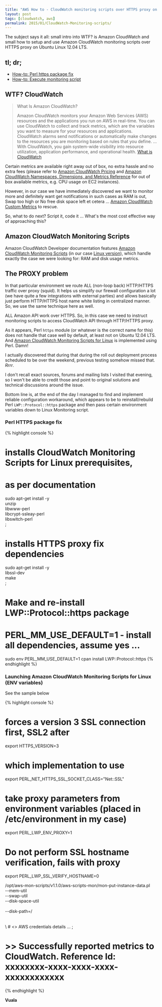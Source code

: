 ```yaml
---
title: "AWS How to - CloudWatch monitoring scripts over HTTPS proxy on Ubuntu Linux (12.04 LTS)"
layout: post
tags: [cloudwatch, aws]
permalink: 2015/01/CloudWatch-Monitoring-scripts/
---
```


The subject says it all: small intro into WTF? is Amazon CloudWatch and
small how to setup and use Amazon CloudWatch monitoring scripts over HTTPS
proxy on Ubuntu Linux 12.04 LTS.

## tl; dr; ##

* [How-to: Perl https package fix](#perl-https-package-fix)
* [How-to: Execute monitoring script](#launching-amazon-cloudwatch-monitoring-scripts-for-linux-(env-variables))

## WTF? CloudWatch ##

> What Is Amazon CloudWatch?
> 
> Amazon CloudWatch monitors your Amazon Web Services (AWS) resources and the
> applications you run on AWS in real-time. You can use CloudWatch to collect
> and track metrics, which are the variables you want to measure for your
> resources and applications. CloudWatch alarms send notifications or
> automatically make changes to the resources you are monitoring based on rules
> that you define. ... With CloudWatch, you gain system-wide visibility into
> resource utilization, application performance, and operational health.  [What
> is CloudWatch][1]

Certain metrics are available right away out of box, no extra hassle and
no extra fees (please refer to [Amazon CloudWatch Pricing][3] and [Amazon
CloudWatch Namespaces, Dimensions, and Metrics Reference][2] for out of
box available metrics, e.g. CPU usage on EC2 instances).

However, in our case we have immediately discovered we want to monitor more
and definitely want get notifications in such cases as RAM is out, Swap too
high or No free disk space left et cetera ... [Amazon CloudWatch Custom Metrics][4] to
rescue.

So, what to do next? Script it, code it ... What's the most cost effective way
of approaching this?

## Amazon CloudWatch Monitoring Scripts ##

Amazon CloudWatch Developer documentation features [Amazon CloudWatch
Monitoring Scripts][5] (in our case [Linux version][6]), which handle exactly
the case we were looking for: RAM and disk usage metrics.

## The PROXY problem ##

In that particular environment we route ALL (non-loop back) HTTP/HTTPS traffic
 over proxy (squid). It helps us simplify our firewall configuration a lot (we
 have quite a few integrations with external parties) and allows basically just
 perform HTTP/HTTPS host name white listing in centralized manner. So, we use the
 same technique here as well.
 
ALL Amazon API work over HTTPS. So, in this case we need to instruct monitoring
scripts to access CloudWatch API through HTTP/HTTPS proxy.

As it appears, Perl `https` module (or whatever is the correct name for
this) does not handle that case well by default, at least not on Ubuntu
12.04 LTS. And [Amazon CloudWatch Monitoring Scripts for Linux][6] is
implemented using Perl. Damn!

I actually discovered that during that during the roll out deployment
process scheduled to be over the weekend, previous testing somehow missed
that. _Rrrr_. 

I don't recall exact sources, forums and mailing lists I visited that
evening, so I won't be able to credit those and point to original
solutions and technical discussions around the issue.

Bottom line is, at the end of the day I managed to find and implement reliable
configuration workaround, which appears to be to reinstall/rebuild Perl
`LWP::Protocol::https` package and then pass certain environment variables down
to Linux Monitoring script.

### Perl HTTPS package fix ###

{% highlight console %}
# installs CloudWatch Monitoring Scripts for Linux prerequisites, 
# as per documentation
sudo apt-get install -y \
  unzip \
  libwww-perl \
  libcrypt-ssleay-perl \
  libswitch-perl \
 ;

# installs HTTPS proxy fix dependencies
sudo apt-get install -y \
  libssl-dev \
  make \
 ;

# Make and re-install LWP::Protocol::https package
# PERL_MM_USE_DEFAULT=1 - install all dependencies, assume yes ...
sudo env PERL_MM_USE_DEFAULT=1 cpan install LWP::Protocol::https
{% endhighlight %}

### Launching Amazon CloudWatch Monitoring Scripts for Linux (ENV variables) ###

See the sample below

{% highlight console %}
# forces a version 3 SSL connection first, SSL2 after
export HTTPS_VERSION=3 

# which implementation to use
export PERL_NET_HTTPS_SSL_SOCKET_CLASS="Net::SSL"
 
# take proxy parameters from environment variables (placed in /etc/environment in my case)
export PERL_LWP_ENV_PROXY=1 

# Do not perform SSL hostname verification, fails with proxy
export PERL_LWP_SSL_VERIFY_HOSTNAME=0 

/opt/aws-mon-scripts/v1.1.0/aws-scripts-mon/mon-put-instance-data.pl \
    --mem-util        \
    --swap-util       \
    --disk-space-util \
     \
    --disk-path=/ \
     \
     \
     \ # <<removed>> AWS credentials details ...
    ;

# >> Successfully reported metrics to CloudWatch. Reference Id: xxxxxxxx-xxxx-xxxx-xxxx-xxxxxxxxxxxx 
{% endhighlight %}

**Vuala**

<!-- references -->
[1]: http://docs.aws.amazon.com/AmazonCloudWatch/latest/DeveloperGuide/WhatIsCloudWatch.html "What is CloudWatch"
[2]: http://docs.aws.amazon.com/AmazonCloudWatch/latest/DeveloperGuide/CW_Support_For_AWS.html "Amazon CloudWatch Namespaces, Dimensions, and Metrics Reference"
[3]: http://aws.amazon.com/cloudwatch/pricing/ "Amazon CloudWatch Pricing"
[4]: http://docs.aws.amazon.com/AmazonCloudWatch/latest/DeveloperGuide/publishingMetrics.html "Amazon CloudWatch Cutom Metrics" 
[5]: http://docs.aws.amazon.com/AmazonCloudWatch/latest/DeveloperGuide/mon-scripts.html "Amazon CloudWatch Monitoring Scripts"
[6]: http://docs.aws.amazon.com/AmazonCloudWatch/latest/DeveloperGuide/mon-scripts-perl.html "Amazon CloudWatch Monitoring Scripts for Linux"

